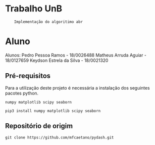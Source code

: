 # Trabalho UnB
```
    Implementação do algoritimo abr
```
# Aluno
Alunos:
    Pedro Pessoa Ramos - 18/0026488
    Matheus Arruda Aguiar - 18/0127659
    Keydson Estrela da Silva - 18/0021320

## Pré-requisitos

Para a utilização deste projeto é necessária a instalação dos seguintes pacotes python.

```
numpy matplotlib scipy seaborn
```

```
pip3 install numpy matplotlib scipy seaborn
```
## Repositório de origim

```
git clone https://github.com/mfcaetano/pydash.git
```
